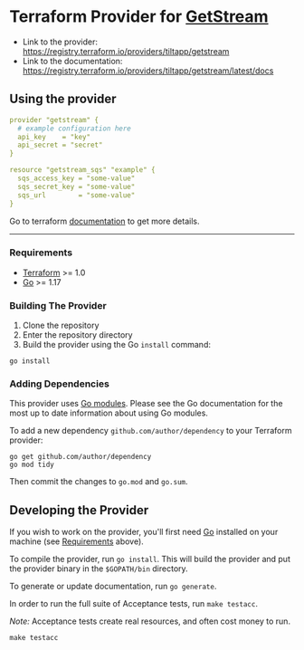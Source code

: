# Terraform Provider for [GetStream](getstream.io)

- Link to the provider: https://registry.terraform.io/providers/tiltapp/getstream
- Link to the documentation: https://registry.terraform.io/providers/tiltapp/getstream/latest/docs

## Using the provider

```yaml
provider "getstream" {
  # example configuration here
  api_key    = "key"
  api_secret = "secret"
}

resource "getstream_sqs" "example" {
  sqs_access_key = "some-value"
  sqs_secret_key = "some-value"
  sqs_url        = "some-value"
}
```

Go to terraform [documentation](https://registry.terraform.io/providers/tiltapp/getstream/latest/docs) to get more details.

---

### Requirements

- [Terraform](https://www.terraform.io/downloads.html) >= 1.0
- [Go](https://golang.org/doc/install) >= 1.17

### Building The Provider

1. Clone the repository
1. Enter the repository directory
1. Build the provider using the Go `install` command:

```shell
go install
```

### Adding Dependencies

This provider uses [Go modules](https://github.com/golang/go/wiki/Modules).
Please see the Go documentation for the most up to date information about using Go modules.

To add a new dependency `github.com/author/dependency` to your Terraform provider:

```shell
go get github.com/author/dependency
go mod tidy
```

Then commit the changes to `go.mod` and `go.sum`.

## Developing the Provider

If you wish to work on the provider, you'll first need [Go](http://www.golang.org) installed on your machine (see [Requirements](#requirements) above).

To compile the provider, run `go install`. This will build the provider and put the provider binary in the `$GOPATH/bin` directory.

To generate or update documentation, run `go generate`.

In order to run the full suite of Acceptance tests, run `make testacc`.

*Note:* Acceptance tests create real resources, and often cost money to run.

```shell
make testacc
```
